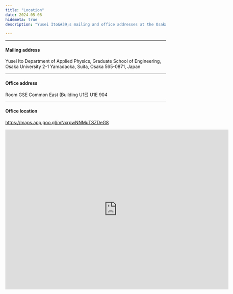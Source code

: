 ```yaml
---
title: "Location"
date: 2024-05-08
hidemeta: true
description: "Yusei Ito&#39;s mailing and office addresses at the Osaka University"

---
```


---

#### Mailing address

Yusei Ito
Department of Applied Physics, Graduate School of Engineering,
Osaka University
2-1 Yamadaoka, Suita, Osaka 565-0871, Japan

---

#### Office address

Room GSE Common East (Building U1E) U1E 904

---

#### Office location
https://maps.app.goo.gl/mNxrpwNNMuTSZDeG8
<iframe src="https://www.google.com/maps/search/?api=1&query_place_id?mNxrpwNNMuTSZDeG8" 
width="700" height="500" style="border:0;" allowfullscreen="" loading="lazy"></iframe>


